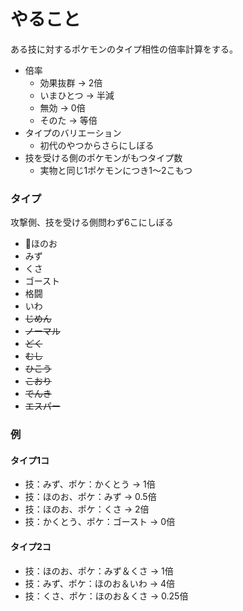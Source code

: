 # やること

ある技に対するポケモンのタイプ相性の倍率計算をする。

* 倍率
  * 効果抜群 → 2倍
  * いまひとつ → 半減
  * 無効 → 0倍
  * そのた → 等倍
* タイプのバリエーション
  * 初代のやつからさらにしぼる
* 技を受ける側のポケモンがもつタイプ数
  * 実物と同じ1ポケモンにつき1〜2こもつ

### タイプ

攻撃側、技を受ける側問わず6こにしぼる

* ほのお
* みず
* くさ
* ゴースト
* 格闘
* いわ
* ~~じめん~~
* ~~ノーマル~~
* ~~どく~~
* ~~むし~~
* ~~ひこう~~
* ~~こおり~~
* ~~でんき~~
* ~~エスパー~~

### 例

#### タイプ1コ

* 技：みず、ポケ：かくとう → 1倍
* 技：ほのお、ポケ：みず → 0.5倍
* 技：ほのお、ポケ：くさ → 2倍
* 技：かくとう、ポケ：ゴースト → 0倍

#### タイプ2コ

* 技：ほのお、ポケ：みず＆くさ → 1倍
* 技：みず、ポケ：ほのお＆いわ → 4倍
* 技：くさ、ポケ：ほのお＆くさ → 0.25倍